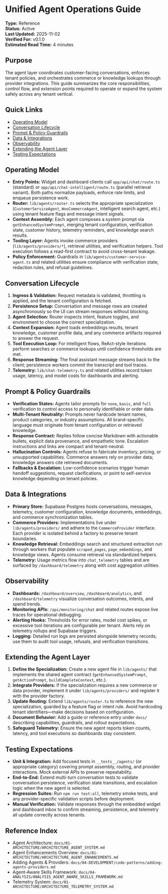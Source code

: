 # Unified Agent Operations Guide

**Type:** Reference  
**Status:** Active  
**Last Updated:** 2025-11-02  
**Verified For:** v0.1.0  
**Estimated Read Time:** 4 minutes

## Purpose
The agent layer coordinates customer-facing conversations, enforces tenant policies, and orchestrates commerce or knowledge lookups through provider integrations. This guide summarizes the core responsibilities, control flow, and extension points required to operate or expand the system safely across any tenant vertical.

## Quick Links
- [Operating Model](#operating-model)
- [Conversation Lifecycle](#conversation-lifecycle)
- [Prompt & Policy Guardrails](#prompt--policy-guardrails)
- [Data & Integrations](#data--integrations)
- [Observability](#observability)
- [Extending the Agent Layer](#extending-the-agent-layer)
- [Testing Expectations](#testing-expectations)

## Operating Model

- **Entry Points:** Widget and dashboard clients call `app/api/chat/route.ts` (standard) or `app/api/chat-intelligent/route.ts` (parallel retrieval variant). Both paths normalize payloads, enforce rate limits, and enqueue persistence work.
- **Router:** `lib/agents/router.ts` selects the appropriate specialization (`CustomerServiceAgent`, `WooCommerceAgent`, intelligent search agent, etc.) using tenant feature flags and message intent signals.
- **Context Assembly:** Each agent composes a system prompt via `getEnhancedSystemPrompt`, merging tenant configuration, verification state, customer history, telemetry reminders, and knowledge search results.
- **Tooling Layer:** Agents invoke commerce providers (`lib/agents/providers/*`), retrieval utilities, and verification helpers. Tool execution follows a read-first contract to avoid cross-tenant leakage.
- **Policy Enforcement:** Guardrails in `lib/agents/customer-service-agent.ts` and related utilities ensure compliance with verification state, redaction rules, and refusal guidelines.

## Conversation Lifecycle

1. **Ingress & Validation:** Request metadata is validated, throttling is applied, and the tenant configuration is fetched.
2. **Persistence Setup:** Conversation and message rows are created asynchronously so the UI can stream responses without blocking.
3. **Agent Selection:** Router inspects intent, feature toggles, and environment to choose the correct specialization.
4. **Context Expansion:** Agent loads embeddings results, tenant knowledge, customer profile data, and any commerce artifacts required to answer the request.
5. **Tool Execution Loop:** For intelligent flows, ReAct-style iterations perform searches or commerce lookups until confidence thresholds are met.
6. **Response Streaming:** The final assistant message streams back to the client; persistence workers commit the transcript and tool traces.
7. **Telemetry:** `lib/chat-telemetry.ts` and related utilities record token usage, latency, and model costs for dashboards and alerting.

## Prompt & Policy Guardrails

- **Verification States:** Agents tailor prompts for `none`, `basic`, and `full` verification to control access to personally identifiable or order data.
- **Multi-Tenant Neutrality:** Prompts never hardcode tenant names, product categories, or industry assumptions. All brand-specific language must originate from tenant configuration or retrieved knowledge.
- **Response Contract:** Replies follow concise Markdown with actionable bullets, explicit data provenance, and empathetic tone. Escalation instructions and links are compact and tenant-neutral.
- **Hallucination Controls:** Agents refuse to fabricate inventory, pricing, or unsupported capabilities. Commerce answers rely on provider data; knowledge answers cite retrieved documents.
- **Fallbacks & Escalation:** Low-confidence scenarios trigger human handoff suggestions, request clarifications, or point to self-service knowledge depending on tenant policies.

## Data & Integrations

- **Primary Store:** Supabase Postgres hosts conversations, messages, telemetry, customer configuration, knowledge documents, embeddings, and commerce synchronization tables.
- **Commerce Providers:** Implementations live under `lib/agents/providers/` and adhere to the `CommerceProvider` interface. Each provider is isolated behind a factory to preserve tenant boundaries.
- **Knowledge Retrieval:** Embeddings search and structured extraction run through workers that populate `scraped_pages`, `page_embeddings`, and knowledge views. Agents consume retrieval via standardized helpers.
- **Telemetry:** Usage metrics flow into `chat_telemetry` tables and are surfaced by `/dashboard/telemetry` along with cost aggregation utilities.

## Observability

- **Dashboards:** `/dashboard/overview`, `/dashboard/analytics`, and `/dashboard/telemetry` visualize conversation outcomes, intents, and spend trends.
- **Monitoring APIs:** `/api/monitoring/chat` and related routes expose live traces for operational debugging.
- **Alerting Hooks:** Thresholds for error rates, model cost spikes, or excessive tool iterations are configurable per tenant. Alerts rely on telemetry rollups and Supabase triggers.
- **Logging:** Detailed run logs are persisted alongside telemetry records; use them to audit tool usage, refusals, and verification transitions.

## Extending the Agent Layer

1. **Define the Specialization:** Create a new agent file in `lib/agents/` that implements the shared agent contract (`getEnhancedSystemPrompt`, `getActionPrompt`, `buildCompleteContext`, etc.).
2. **Integrate Providers:** If the specialization requires a new commerce or data provider, implement it under `lib/agents/providers/` and register it with the provider factory.
3. **Update Routing:** Extend `lib/agents/router.ts` to reference the new specialization, guarded by a feature flag or intent rule. Avoid hardcoding tenant identifiers—make decisions based on configuration.
4. **Document Behavior:** Add a guide or reference entry under `docs/` describing capabilities, guardrails, and rollout expectations.
5. **Safeguard Telemetry:** Ensure the new agent reports token counts, latency, and tool executions so dashboards stay consistent.

## Testing Expectations

- **Unit & Integration:** Add focused tests in `__tests__/agents/` (or appropriate category) covering prompt assembly, routing, and provider interactions. Mock external APIs to preserve repeatability.
- **End-to-End:** Extend multi-turn conversation tests to validate conversation persistence, verification state transitions, and escalation logic when the new agent is selected.
- **Regression Suites:** Run `npm run test:all`, telemetry smoke tests, and any provider-specific validation scripts before deployment.
- **Manual Verification:** Validate responses through the embedded widget and dashboard inbox to confirm streaming, persistence, and telemetry all update correctly across tenants.

## Reference Index

- Agent Architecture: `docs/01-ARCHITECTURE/ARCHITECTURE_AGENT_SYSTEM.md`
- Agent Enhancements Overview: `docs/01-ARCHITECTURE/ARCHITECTURE_AGENT_ENHANCEMENTS.md`
- Adding Agents & Providers: `docs/04-DEVELOPMENT/code-patterns/adding-agents-providers.md`
- Agent-Aware Skills Framework: `docs/04-ANALYSIS/ANALYSIS_AGENT_AWARE_SKILLS_FRAMEWORK.md`
- Telemetry System: `docs/01-ARCHITECTURE/ARCHITECTURE_TELEMETRY_SYSTEM.md`

